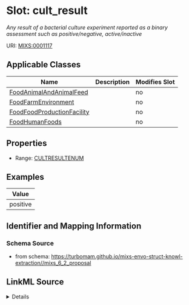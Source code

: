 # Slot: cult_result


_Any result of a bacterial culture experiment reported as a binary assessment such as positive/negative, active/inactive_



URI: [MIXS:0001117](https://w3id.org/mixs/0001117)



<!-- no inheritance hierarchy -->




## Applicable Classes

| Name | Description | Modifies Slot |
| --- | --- | --- |
[FoodAnimalAndAnimalFeed](FoodAnimalAndAnimalFeed.md) |  |  no  |
[FoodFarmEnvironment](FoodFarmEnvironment.md) |  |  no  |
[FoodFoodProductionFacility](FoodFoodProductionFacility.md) |  |  no  |
[FoodHumanFoods](FoodHumanFoods.md) |  |  no  |







## Properties

* Range: [CULTRESULTENUM](CULTRESULTENUM.md)






## Examples

| Value |
| --- |
| positive |

## Identifier and Mapping Information







### Schema Source


* from schema: https://turbomam.github.io/mixs-envo-struct-knowl-extraction//mixs_6_2_proposal




## LinkML Source

<details>
```yaml
name: cult_result
description: Any result of a bacterial culture experiment reported as a binary assessment
  such as positive/negative, active/inactive
title: culture result
notes:
- culture
examples:
- value: positive
from_schema: https://turbomam.github.io/mixs-envo-struct-knowl-extraction//mixs_6_2_proposal
rank: 1000
slot_uri: MIXS:0001117
multivalued: false
alias: cult_result
domain_of:
- FoodAnimalAndAnimalFeed
- FoodFarmEnvironment
- FoodFoodProductionFacility
- FoodHumanFoods
range: CULT_RESULT_ENUM
required: false
recommended: false

```
</details>